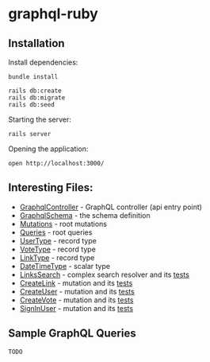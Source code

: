 # graphql-ruby

## Installation

Install dependencies:

```
bundle install

rails db:create
rails db:migrate
rails db:seed
```

Starting the server:

```
rails server
```

Opening the application:

```
open http://localhost:3000/
```

## Interesting Files:

- [GraphqlController](https://github.com/howtographql/graphql-ruby/blob/master/app/controllers/graphql_controller.rb) - GraphQL controller (api entry point)
- [GraphqlSchema](https://github.com/howtographql/graphql-ruby/blob/master/app/graphql/graphql_schema.rb) - the schema definition
- [Mutations](https://github.com/howtographql/graphql-ruby/blob/master/app/graphql/types/mutation_type.rb) - root mutations
- [Queries](https://github.com/howtographql/graphql-ruby/blob/master/app/graphql/types/query_type.rb) - root queries
- [UserType](https://github.com/howtographql/graphql-ruby/blob/master/app/graphql/types/user_type.rb) - record type
- [VoteType](https://github.com/howtographql/graphql-ruby/blob/master/app/graphql/types/vote_type.rb) - record type
- [LinkType](https://github.com/howtographql/graphql-ruby/blob/master/app/graphql/types/link_type.rb) - record type
- [DateTimeType](https://github.com/howtographql/graphql-ruby/blob/master/app/graphql/types/date_time_type.rb) - scalar type
- [LinksSearch](https://github.com/howtographql/graphql-ruby/blob/master/app/graphql/resolvers/links_search.rb) - complex search resolver and its [tests](https://github.com/howtographql/graphql-ruby/blob/master/test/graphql/resolvers/links_search_test.rb)
- [CreateLink](https://github.com/howtographql/graphql-ruby/blob/master/app/graphql/resolvers/create_link.rb) - mutation and its [tests](https://github.com/howtographql/graphql-ruby/blob/master/test/graphql/resolvers/create_link_test.rb)
- [CreateUser](https://github.com/howtographql/graphql-ruby/blob/master/app/graphql/resolvers/create_user.rb) - mutation and its [tests](https://github.com/howtographql/graphql-ruby/blob/master/test/graphql/resolvers/create_user_test.rb)
- [CreateVote](https://github.com/howtographql/graphql-ruby/blob/master/app/graphql/resolvers/create_vote.rb) - mutation and its [tests](https://github.com/howtographql/graphql-ruby/blob/master/test/graphql/resolvers/create_vote_test.rb)
- [SignInUser](https://github.com/howtographql/graphql-ruby/blob/master/app/graphql/resolvers/sign_in_user.rb) - mutation and its [tests](https://github.com/howtographql/graphql-ruby/blob/master/test/graphql/resolvers/sign_in_user_test.rb)

## Sample GraphQL Queries

```
TODO
```
